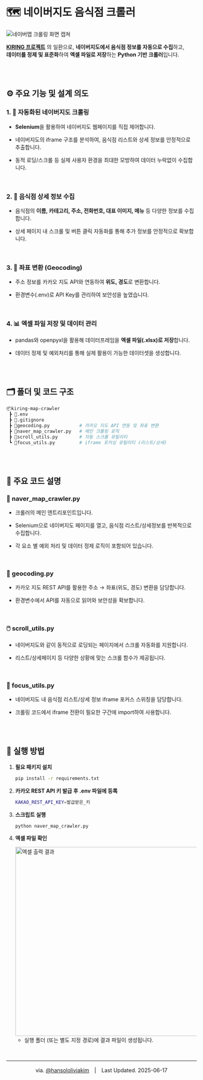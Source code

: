 # 🗺️ 네이버지도 음식점 크롤러

![네이버맵 크롤링 화면 캡쳐](https://github.com/user-attachments/assets/84d77161-03ef-4fda-8bc5-f1d8308dcab9)

**[KIRING 프로젝트](https://github.com/kitworks-kiring/kiring-frontend)** 의 일환으로, **네이버지도에서 음식점 정보를 자동으로 수집**하고,<br />
**데이터를 정제 및 표준화**하여 **엑셀 파일로 저장**하는 **Python 기반 크롤러**입니다.

<br /><br />

## ⚙️ 주요 기능 및 설계 의도

### 1. 🤖 자동화된 네이버지도 크롤링

- **Selenium**을 활용하여 네이버지도 웹페이지를 직접 제어합니다.

- 네이버지도의 iframe 구조를 분석하여, 음식점 리스트와 상세 정보를 안정적으로 추출합니다.

- 동적 로딩/스크롤 등 실제 사용자 환경을 최대한 모방하여 데이터 누락없이 수집합니다.

<br />

### 2. 📝 음식점 상세 정보 수집

- 음식점의 **이름, 카테고리, 주소, 전화번호, 대표 이미지, 메뉴** 등 다양한 정보를 수집합니다.

- 상세 페이지 내 스크롤 및 버튼 클릭 자동화를 통해 추가 정보를 안정적으로 확보합니다.

<br />

### 3. 📍 좌표 변환 (Geocoding)

- 주소 정보를 카카오 지도 API와 연동하여 **위도, 경도**로 변환합니다.

- 환경변수(.env)로 API Key를 관리하여 보안성을 높였습니다.

<br />

### 4. 📊 엑셀 파일 저장 및 데이터 관리

- pandas와 openpyxl을 활용해 데이터프레임을 **엑셀 파일(.xlsx)로 저장**합니다.

- 데이터 정제 및 예외처리를 통해 실제 활용이 가능한 데이터셋을 생성합니다.

<br /><br />

## 🗂️ 폴더 및 코드 구조

```bash
📦kiring-map-crawler
 ┣ 📜.env
 ┣ 📜.gitignore
 ┣ 📜geocoding.py           # 카카오 지도 API 연동 및 좌표 변환
 ┣ 📜naver_map_crawler.py   # 메인 크롤링 로직
 ┣ 📜scroll_utils.py        # 자동 스크롤 유틸리티
 ┗ 📜focus_utils.py         # iframe 포커싱 유틸리티 (리스트/상세)
```

<br /><br />

## 🧩 주요 코드 설명

### 🧾 naver_map_crawler.py

- 크롤러의 메인 엔트리포인트입니다.

- Selenium으로 네이버지도 페이지를 열고, 음식점 리스트/상세정보를 반복적으로 수집합니다.

- 각 요소 별 예외 처리 및 데이터 정제 로직이 포함되어 있습니다.

<br />

### 🧭 geocoding.py

- 카카오 지도 REST API를 활용한 주소 → 좌표(위도, 경도) 변환을 담당합니다.

- 환경변수에서 API를 자동으로 읽어와 보안성을 확보합니다.

<br />

### 🖱️ scroll_utils.py

- 네이버지도와 같이 동적으로 로딩되는 페이지에서 스크롤 자동화를 지원합니다.

- 리스트/상세페이지 등 다양한 상황에 맞는 스크롤 함수가 제공됩니다.

<br />

### 🔎 focus_utils.py

- 네이버지도 내 음식점 리스트/상세 정보 iframe 포커스 스위칭을 담당합니다.

- 크롤링 코드에서 iframe 전환이 필요한 구간에 import하여 사용합니다.

<br /><br />

## 🚀 실행 방법

1. **필요 패키지 설치**

   ```bash
   pip install -r requirements.txt
   ```

2. **카카오 REST API 키 발급 후 .env 파일에 등록**

   ```bash
   KAKAO_REST_API_KEY=발급받은_키
   ```

3. **스크립트 실행**

   ```bash
   python naver_map_crawler.py
   ```

4. **엑셀 파일 확인**

   <img src="https://github.com/user-attachments/assets/ab237722-84b4-4f99-b3cf-6aefd31dc7af" height="500" alt="엑셀 출력 결과" />

   - 실행 폴더 (또는 별도 지정 경로)에 결과 파일이 생성됩니다.

<br />

---

<div align="center">via. <a href="https://github.com/hansololiviakim" target="_blank">@hansololiviakim</a>　|　Last Updated. 2025-06-17
</div>
